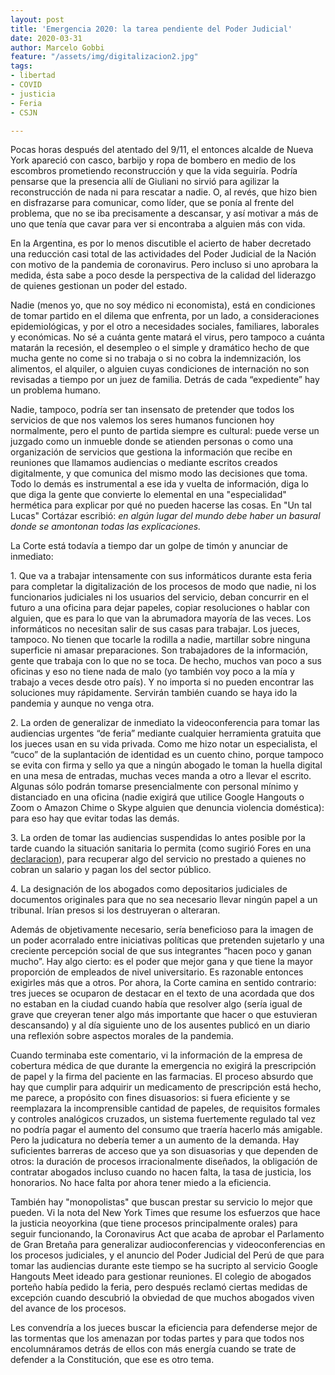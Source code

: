 ```yaml
---
layout: post
title: 'Emergencia 2020: la tarea pendiente del Poder Judicial'
date: 2020-03-31
author: Marcelo Gobbi
feature: "/assets/img/digitalizacion2.jpg"
tags:
- libertad
- COVID
- justicia
- Feria
- CSJN

---
```

Pocas horas después del atentado del 9/11, el entonces alcalde de Nueva York apareció con casco, barbijo y ropa de bombero en medio de los escombros prometiendo reconstrucción y que la vida seguiría. Podría pensarse que la presencia allí de Giuliani no sirvió para agilizar la reconstrucción de nada ni para rescatar a nadie. O, al revés, que hizo bien en disfrazarse para comunicar, como líder, que se ponía al frente del problema, que no se iba precisamente a descansar, y así motivar a más de uno que tenía que cavar para ver si encontraba a alguien más con vida.

En la Argentina, es por lo menos discutible el acierto de haber decretado una reducción casi total de las actividades del Poder Judicial de la Nación con motivo de la pandemia de coronavirus. Pero incluso si uno aprobara la medida, ésta sabe a poco desde la perspectiva de la calidad del liderazgo de quienes gestionan un poder del estado.

Nadie (menos yo, que no soy médico ni economista), está en condiciones de tomar partido en el dilema que enfrenta, por un lado, a consideraciones epidemiológicas, y por el otro a necesidades sociales, familiares, laborales y económicas. No sé a cuánta gente matará el virus, pero tampoco a cuánta matarán la recesión, el desempleo o el simple y dramático hecho de que mucha gente no come si no trabaja o si no cobra la indemnización, los alimentos, el alquiler, o alguien cuyas condiciones de internación no son revisadas a tiempo por un juez de familia. Detrás de cada “expediente” hay un problema humano.

Nadie, tampoco, podría ser tan insensato de pretender que todos los servicios de que nos valemos los seres humanos funcionen hoy normalmente, pero el punto de partida siempre es cultural: puede verse un juzgado como un inmueble donde se atienden personas o como una organización de servicios que gestiona la información que recibe en reuniones que llamamos audiencias o mediante escritos creados digitalmente, y que comunica del mismo modo las decisiones que toma. Todo lo demás es instrumental a ese ida y vuelta de información, diga lo que diga la gente que convierte lo elemental en una "especialidad" hermética para explicar por qué no pueden hacerse las cosas. En "Un tal Lucas" Cortázar escribió: _en algún lugar del mundo debe haber un basural donde se amontonan todas las explicaciones._

La Corte está todavía a tiempo dar un golpe de timón y anunciar de inmediato:

1\. Que va a trabajar intensamente con sus informáticos durante esta feria para completar la digitalización de los procesos de modo que nadie, ni los funcionarios judiciales ni los usuarios del servicio, deban concurrir en el futuro a una oficina para dejar papeles, copiar resoluciones o hablar con alguien, que es para lo que van la abrumadora mayoría de las veces. Los informáticos no necesitan salir de sus casas para trabajar. Los jueces, tampoco. No tienen que tocarle la rodilla a nadie, martillar sobre ninguna superficie ni amasar preparaciones. Son trabajadores de la información, gente que trabaja con lo que no se toca. De hecho, muchos van poco a sus oficinas y eso no tiene nada de malo (yo también voy poco a la mía y trabajo a veces desde otro país). Y no importa si no pueden encontrar las soluciones muy rápidamente. Servirán también cuando se haya ido la pandemia y aunque no venga otra.

2\. La orden de generalizar de inmediato la videoconferencia para tomar las audiencias urgentes “de feria” mediante cualquier herramienta gratuita que los jueces usan en su vida privada. Como me hizo notar un especialista, el “cuco” de la suplantación de identidad es un cuento chino, porque tampoco se evita con firma y sello ya que a ningún abogado le toman la huella digital en una mesa de entradas, muchas veces manda a otro a llevar el escrito. Algunas sólo podrán tomarse presencialmente con personal mínimo y distanciado en una oficina (nadie exigirá que utilice Google Hangouts o Zoom o Amazon Chime o Skype alguien que denuncia violencia doméstica): para eso hay que evitar todas las demás.

3\. La orden de tomar las audiencias suspendidas lo antes posible por la tarde cuando la situación sanitaria lo permita (como sugirió Fores en una [declaracion](https://foresjusticia.org/2020/03/18/coronavirus-cuidar-la-salud-y-tambien-el-servicio-de-justicia/)), para recuperar algo del servicio no prestado a quienes no cobran un salario y pagan los del sector público.

4\. La designación de los abogados como depositarios judiciales de documentos originales para que no sea necesario llevar ningún papel a un tribunal. Irían presos si los destruyeran o alteraran.

Además de objetivamente necesario, sería beneficioso para la imagen de un poder acorralado entre iniciativas políticas que pretenden sujetarlo y una creciente percepción social de que sus integrantes “hacen poco y ganan mucho”. Hay algo cierto: es el poder que mejor gana y que tiene la mayor proporción de empleados de nivel universitario. Es razonable entonces exigirles más que a otros. Por ahora, la Corte camina en sentido contrario: tres jueces se ocuparon de destacar en el texto de una acordada que dos no estaban en la ciudad cuando había que resolver algo (sería igual de grave que creyeran tener algo más importante que hacer o que estuvieran descansando) y al día siguiente uno de los ausentes publicó en un diario una reflexión sobre aspectos morales de la pandemia.

Cuando terminaba este comentario, vi la información de la empresa de cobertura médica de que durante la emergencia no exigirá la prescripción de papel y la firma del paciente en las farmacias. El proceso absurdo que hay que cumplir para adquirir un medicamento de prescripción está hecho, me parece, a propósito con fines disuasorios: si fuera eficiente y se reemplazara la incomprensible cantidad de papeles, de requisitos formales y controles analógicos cruzados, un sistema fuertemente regulado tal vez no podría pagar el aumento del consumo que traería hacerlo más amigable. Pero la judicatura no debería temer a un aumento de la demanda. Hay suficientes barreras de acceso que ya son disuasorias y que dependen de otros: la duración de procesos irracionalmente diseñados, la obligación de contratar abogados incluso cuando no hacen falta, la tasa de justicia, los honorarios. No hace falta por ahora tener miedo a la eficiencia.

También hay "monopolistas" que buscan prestar su servicio lo mejor que pueden. Vi la nota del New York Times que resume los esfuerzos que hace la justicia neoyorkina (que tiene procesos principalmente orales) para seguir funcionando, la Coronavirus Act que acaba de aprobar el Parlamento de Gran Bretaña para generalizar audioconferencias y videoconferencias en los procesos judiciales, y el anuncio del Poder Judicial del Perú de que para tomar las audiencias durante este tiempo se ha sucripto al servicio Google Hangouts Meet ideado para gestionar reuniones. El colegio de abogados porteño había pedido la feria, pero después reclamó ciertas medidas de excepción cuando descubrió la obviedad de que muchos abogados viven del avance de los procesos.

Les convendría a los jueces buscar la eficiencia para defenderse mejor de las tormentas que los amenazan por todas partes y para que todos nos encolumnáramos detrás de ellos con más energía cuando se trate de defender a la Constitución, que ese es otro tema.